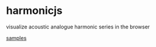 # harmonicjs

visualize acoustic analogue harmonic series in the browser

[samples](https://www.behance.net/gallery/39425893/Harmonic-series-visualization)
